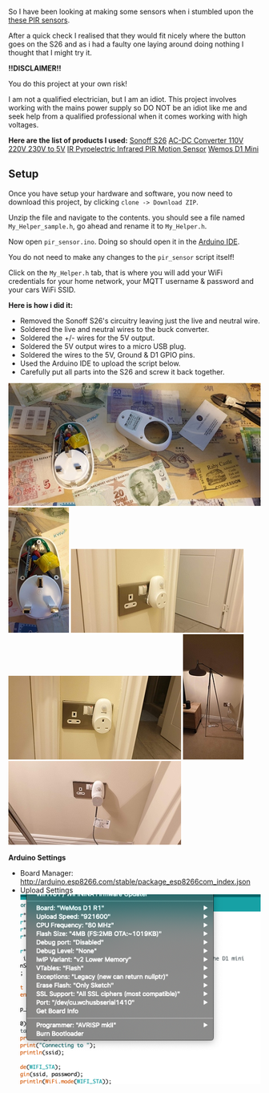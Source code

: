 So I have been looking at making some sensors when i stumbled upon the [these PIR sensors](https://www.amazon.co.uk/gp/product/B07RJQMD9G/ref=ppx_yo_dt_b_asin_title_o01_s00?ie=UTF8&psc=1).

After a quick check I realised that they would fit nicely where the button goes on the S26 and as i had a faulty one laying around doing nothing I thought that I might try it.

**!!DISCLAIMER!!**

You do this project at your own risk!

I am not a qualified electrician, but I am an idiot. This project involves working with the mains power supply so DO NOT be an idiot like me and seek help from a qualified professional when it comes working with high voltages.

**Here are the list of products I used:**
[Sonoff S26](https://www.amazon.co.uk/Charging-Control-Wireless-Assistant-Arisesun/dp/B07KT11VHB/ref=asc_df_B07KT11VHB/)
[AC-DC Converter 110V 220V 230V to 5V](https://www.ebay.co.uk/itm/AC-DC-Converter-110V-220V-230V-to-5V-Isolated-Switching-Power-Supply-BoarYNFK/123918113899)
[IR Pyroelectric Infrared PIR Motion Sensor](https://www.amazon.co.uk/gp/product/B07RJQMD9G/ref=ppx_yo_dt_b_asin_title_o01_s00?ie=UTF8&psc=1)
[Wemos D1 Mini](https://www.ebay.co.uk/itm/D1-Mini-NodeMcu-4M-bytes-Lua-WIFI-Development-Boards-ESP8266-by-WeMos-LU/153261545552)

## Setup ##

Once you have setup your hardware and software, you now need to download this project, by clicking `clone -> Download ZIP`.

Unzip the file and navigate to the contents. you should see a file named `My_Helper_sample.h`, go ahead and rename it to `My_Helper.h`.

Now open `pir_sensor.ino`. Doing so should open it in the [Arduino IDE](https://www.arduino.cc/en/main/software).

You do not need to make any changes to the `pir_sensor` script itself!

Click on the `My_Helper.h` tab, that is where you will add your WiFi credentials for your home network, your MQTT username & password and your cars WiFi SSID.

**Here is how i did it:**

* Removed the Sonoff S26's circuitry leaving just the live and neutral wire.
* Soldered the live and neutral wires to the  buck converter.
* Soldered the +/- wires for the 5V output.
* Soldered the 5V output wires to a micro USB plug.
* Soldered the wires to the 5V, Ground & D1 GPIO pins.
* Used the Arduino IDE to upload the script below.
* Carefully put all parts into the S26 and screw it back together.

![20191026_174849|690x335,75%](files/pic_1.jpeg) ![20191026_174857|243x500,50%](files/pic_2.jpeg) ![20191026_214657|690x335,50%](files/pic_3.jpeg) ![20191026_214702|690x335,50%](files/pic_4.jpeg) ![20191026_221549|243x500,50%](files/pic_5.jpeg) ![20191026_221552|690x335,50%](files/pic_6.jpeg)

**Arduino Settings**

* Board Manager: http://arduino.esp8266.com/stable/package_esp8266com_index.json
* Upload Settings![30|690x424](files/upload_settings.png)
